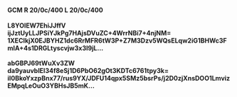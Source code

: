 #### GCM R 20/0c/400 L 20/0c/400
**L8YOIEW7EhiJJffV**<br/>**ijJztUyLLJPSiYJkPg7HAjsDVuZC+4WrrNBi7+4njNM=**<br/>**1XECIkjX0EJBYHZ1dc6RrMFR6tW3P+Z7M3Dzv5WQsELqw2iG1BHWc3FmIA+4s1DRGLtyscvjw3x3l9jL...**<br/><br/>
**abGBPJ69tWuXv3ZW**<br/>**da9yauvbIEl34f8eSj1D6PbO62gOt3KDTc6761tpy3k=**<br/>**iI0BkoYxzpBnx77/rus9YX/JDFU14qpx5SMz5bsrPs/j2D0zjXnsDOO1LmvizEMpqLeOuO3YBHsJB5mK...**